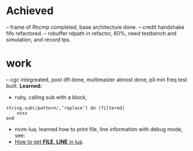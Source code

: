 # Achieved

– frame of Rhcmp completed, base architecture done.
– credit handshake fifo refactored.
– robuffer rdpath in refactor, 80%, need testbench and simulation, and record tps.
# work
– cgc integreated, post dft done, multimaster almost done, pll min freq test built.
**Learned:**
- ruby, calling sub with a block, 
```
string.sub(/pattern/,’replace’) do |filtered|
	xxxx
end
```
- nvim-lua, learned how to print file, line information with debug mode, see: 
- [How to get __FILE__, __LINE__ in lua](agenda://note/7248F302-FB45-4A18-B29F-16C204A0C7DA).
